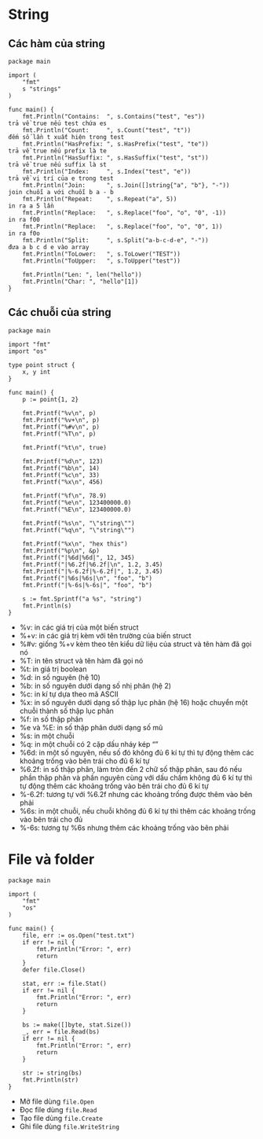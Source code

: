 # String

## Các hàm của string
```
package main
 
import (
    "fmt"
    s "strings"
)
 
func main() {
    fmt.Println("Contains:  ", s.Contains("test", "es"))                  trả về true nếu test chứa es
    fmt.Println("Count:     ", s.Count("test", "t"))                      đếm số lần t xuất hiện trong test
    fmt.Println("HasPrefix: ", s.HasPrefix("test", "te"))                 trả về true nếu prefix là te
    fmt.Println("HasSuffix: ", s.HasSuffix("test", "st"))                 trả về true nếu suffix là st
    fmt.Println("Index:     ", s.Index("test", "e"))                      trả về vị trí của e trong test  
    fmt.Println("Join:      ", s.Join([]string{"a", "b"}, "-"))           join chuỗi a với chuỗi b a - b
    fmt.Println("Repeat:    ", s.Repeat("a", 5))                          in ra a 5 lần
    fmt.Println("Replace:   ", s.Replace("foo", "o", "0", -1))            in ra f00
    fmt.Println("Replace:   ", s.Replace("foo", "o", "0", 1))             in ra f0o
    fmt.Println("Split:     ", s.Split("a-b-c-d-e", "-"))                 đưa a b c d e vào array
    fmt.Println("ToLower:   ", s.ToLower("TEST"))
    fmt.Println("ToUpper:   ", s.ToUpper("test"))  
 
    fmt.Println("Len: ", len("hello"))
    fmt.Println("Char: ", "hello"[1])
}
```

## Các chuỗi của string
```
package main
 
import "fmt"
import "os"
 
type point struct {
    x, y int
}
 
func main() {
    p := point{1, 2}
 
    fmt.Printf("%v\n", p)
    fmt.Printf("%v+\n", p)
    fmt.Printf("%#v\n", p)
    fmt.Printf("%T\n", p)
  
    fmt.Printf("%t\n", true)
 
    fmt.Printf("%d\n", 123)
    fmt.Printf("%b\n", 14)
    fmt.Printf("%c\n", 33)
    fmt.Printf("%x\n", 456)
 
    fmt.Printf("%f\n", 78.9)
    fmt.Printf("%e\n", 123400000.0)
    fmt.Printf("%E\n", 123400000.0)
 
    fmt.Printf("%s\n", "\"string\"")
    fmt.Printf("%q\n", "\"string\"")
 
    fmt.Printf("%x\n", "hex this")
    fmt.Printf("%p\n", &p)
    fmt.Printf("|%6d|%6d|", 12, 345)
    fmt.Printf("|%6.2f|%6.2f|\n", 1.2, 3.45)
    fmt.Printf("|%-6.2f|%-6.2f|", 1.2, 3.45)
    fmt.Printf("|%6s|%6s|\n", "foo", "b")
    fmt.Printf("|%-6s|%-6s|", "foo", "b")
  
    s := fmt.Sprintf("a %s", "string")
    fmt.Println(s)
}
```

- %v: in các giá trị của một biến struct
- %+v: in các giá trị kèm với tên trường của biến struct
- %#v: giống %+v kèm theo tên kiểu dữ liệu của struct và tên hàm đã gọi nó
- %T: in tên struct và tên hàm đã gọi nó
- %t: in giá trị boolean
- %d: in số nguyên (hệ 10)
- %b: in số nguyên dưới dạng số nhị phân (hệ 2)
- %c: in kí tự dựa theo mã ASCII
- %x: in số nguyên dưới dạng số thập lục phân (hệ 16) hoặc chuyển một chuỗi thành số thập lục phân
- %f: in số thập phân
- %e và %E: in số thập phân dưới dạng số mũ
- %s: in một chuỗi
- %q: in một chuỗi có 2 cặp dấu nháy kép “”
- %6d: in một số nguyên, nếu số đó không đủ 6 kí tự thì tự động thêm các khoảng trống vào bên trái cho đủ 6 kí tự
- %6.2f: in số thập phân, làm tròn đến 2 chữ số thập phân, sau đó nếu phần thập phân và phần nguyên cùng với dấu chấm không đủ 6 kí tự thì tự động thêm các khoảng trống vào bên trái cho đủ 6 kí tự
- %-6.2f: tương tự với %6.2f nhưng các khoảng trống được thêm vào bên phải
- %6s: in một chuỗi, nếu chuỗi không đủ 6 kí tự thì thêm các khoảng trống vào bên trái cho đủ
- %-6s: tương tự %6s nhưng thêm các khoảng trống vào bên phải


# File và folder
```
package main
 
import (
    "fmt"
    "os"
)
 
func main() {
    file, err := os.Open("test.txt")
    if err != nil {
        fmt.Println("Error: ", err)
        return
    }
    defer file.Close()
  
    stat, err := file.Stat()
    if err != nil {
        fmt.Println("Error: ", err)
        return
    }
  
    bs := make([]byte, stat.Size())
    _, err = file.Read(bs)
    if err != nil {
        fmt.Println("Error: ", err)
        return
    }
  
    str := string(bs)
    fmt.Println(str)
} 
```

- Mở file dùng `file.Open`
- Đọc file dùng `file.Read`
- Tạo file dùng `file.Create`
- Ghi file dùng `file.WriteString`




















